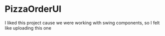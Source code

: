 # PizzaOrderUI
I liked this project cause we were working with swing components, so I felt like uploading this one
